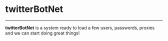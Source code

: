 # twitterBotNet
___

**twitterBotNet** is a system ready to load a few users, passwords, proxies and we can start doing great things!